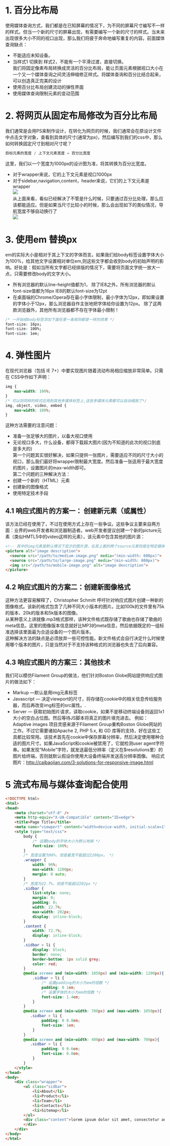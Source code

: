 # 1. 百分比布局
使用媒体查询方式，我们都是在已知屏幕的情况下，为不同的屏幕尺寸编写不一样的样式。但当一个新的尺寸的屏幕出现，有需要编写一个新的尺寸的样式。当未来出现很多大小不同的视口出现，那么我们将疲于奔命地编写重复的内容。前面媒体查询缺点：
- 不能适应未知设备。
- 当样式1 切换到 样式2，不能有一个平滑过渡，直接切换。<br>
我们将固定像素布局转换成灵活的百分比布局，能让页面元素根据视口大小在一个又一个媒体查询之间灵活伸缩修正样式。将媒体查询和百分比结合起来，可以创造真正完美的设计<br>
- 使用百分比布局创建流动的弹性界面
- 使用媒体查询限制元素的变动范围
# 2. 将网页从固定布局修改为百分比布局
我们通常是会用PS来制作设计，在转化为网页的时候，我们通常会在原设计文件中点击文字对象，查看到具体的尺寸(通常为px)，然后编写到我们的css中，那么如何转换固定尺寸到相对尺寸呢？
```javascript
目标元素的宽度 / 上下文元素宽度 = 百分比宽度
```
这里，我们以一个宽度为1000px的设计图为准，将其转换为百分比宽度。<br>
- 对于wrapper来说，它的上下文元素是视口1000px
- 对于sidebar,navigation,content，header来说，它们的上下文元素是wrapper<br>
![](../assets/4.png)<br>
从上面来看，看似已经解决了不管是什么时候，只要通过百分比处理，那么应该都能适应。但是如果当尺寸比较小的时候，那么会出现如下的类似情况，导航宽度不够自动换行了<br>
![](../assets/5.png)<br>

# 3. 使用em 替换px
em的实际大小是相对于其上下文的字体而言。如果我们给body标签设置字体大小为100%，给其他文字设置相对单位em,则这些文字都会收到body的初始声明的影响。好处是：假如当所有文字都已经排版的情况下，需要将页面文字统一放大一点，只需要修改body的文字大小。
- 所有浏览器的默认line-height值都为1， 除了IE8之外，所有浏览器的默认font-size值都为16px IE8的默认font-size为12pt
- 在桌面端的Chrome/Opera存在最小字体限制，最小字体为12px，即如果设置的字体小于12px，那么浏览器自作主张地把字体给你设置为12px。 除了这两款浏览器外，其他所有浏览器都不存在字体最小限制！
```css
/* 一开始给body标签添加下面任意一条规则都是一样的效果 */
font-size: 16px;
font-size: 100%;
font-size: 1em;
```
# 4. 弹性图片
在现代浏览器（包括 IE 7+）中要实现图片随着流动布局相应缩放非常简单。只需在 CSS中作如下声明：
```css
img {
    max-width: 100%;
}
/* 可以将同样的样式应用到其他多媒体标签上,这些多媒体元素都可以自动缩放了*/
img, object, video, embed {
    max-width: 100%;
}
```
这种方法需要的注意问题：
- 准备一张足够大的图片，以备大视口使用
- 无论视口多大，什么设备，都得下载超大图片(因为不知道的此次的视口到底是多大的)<br>
第一个问题其实很好解决，如果只提供一张图片，需要适应不同的尺寸大小的视口，那么我们最好将wrapper限制最大宽度。然后准备一张适用于最大宽度的图片，设置图片的max-width即可。<br>
第二个问题的三种解决方法：
- 创建一个新的（HTML）元素
- 创建新的图像格式
- 使用特定技术手段
## 4.1 响应式图片的方案一： 创建新元素（或属性）
该方法已经在使用了，不过在使用方式上存在一些争议。这些争议主要来自两方面：业界的web开发者和浏览器制造者。web开发者提议创建一个新的picture元素（类似HMTL5中的video这样的元素），该元素中包含其他的图片源：
```html
<!-- 其中的img元素是默认情况下显示的图片源，在其上面的两个source元素则是在特定媒体查询（media queries）条件下显示的图片 -->
<picture alt="image description">
  <source src="/path/to/medium-image.png" media="(min-width: 600px)">
  <source src="/path/to/large-image.png" media="(min-width: 800px)">
  <img src="/path/to/mobile-image.png" alt="image description">
</picture>
```
## 4.2 响应式图片的方案二：创建新图像格式
这种方法更容易解释了，Christopher Schmitt 呼吁针对响应式图片创建一种新的图像格式。该新的格式包含了几种不同大小版本的图片。比如100k的文件里有75k的版本、20k的版本和5k版本的图像。<br>
从某种意义上讲就像.mp3格式那样，该种文件格式既存储了歌曲也存储了歌曲的meta信息。这里的图像版本信息就好比MP3的meta信息，然后依据既定的一组标准选择该里面最为合适设备的一个图片版本。<br>
这种解决方法的缺点是必须放弃一些可控性能。新文件格式会自行决定什么时候使用哪个版本的图片，只是当然对于不支持该种格式的浏览器也失去了后向兼容。<br>

## 4.3 响应式图片的方案三：其他技术
我们可以模仿Filament Group的做法，他们针对Boston Globe网站提供响应式图片的做法如下：
- Markup —默认是用img元素标签
- Javascript — 决定viewport的尺寸，将存储在cookie中的相关信息传给服务器，而后再改变img标签的src属性。.
- Server — 获取初始图片请求，读取cookie，如果不是移动终端设备则返回1x1大小的空白占位图。然后等待JS脚本将真正的图片填充进去。
例如：
Adaptive images 项目灵感来源于Filament Group重构Boston Globe网站的工作。不过它需要诸如Apache 2, PHP 5.x, 和 GD 库等的支持，好在这些工具都比较常用。该技术首先在cookie中保存屏幕分辨率，然后决定使用哪种合适的图片尺寸。如果JavaScript和cookie被禁用了，它就检测user agent字符串。如果发现“Mobile”字符，就发送最低分辨率（定义在$resolutions里）的图片给终端，否则就默认假设你使用大设备终端并发送高分辨率图像。
响应式图片：http://caibaojian.com/3-solutions-for-responsive-image.html

# 5 流式布局与媒体查询配合使用
```html
<!DOCTYPE html>
<html>
<head>
    <meta charset="utf-8" />
    <meta http-equiv="X-UA-Compatible" content="IE=edge">
    <title>Page Title</title>
    <meta name="viewport" content="width=device-width, initial-scale=1">
    <style type="text/css">
		body {
            /* 设置body的字体大小为默认地销 */
			font-size: 100%;
		}
        /* 宽度设置为96%，但是最宽不能超过1200px。 */
		.wrapper {
			width: 96%;
			max-width: 1200px;
			margin: 0 auto;
		}
        /* 宽度为22.7%，但是不能超过202px */
        .sidbar {
            list-style: none;
            margin: 0;
            padding: 0;
			width: 22.7%;
            max-width: 202px;
			display: inline-block;
        }
		.content {
			width: 72.7%;
			display: inline-block;
		}
        .sidbar > li {
            display: block;
            border: none;
            border-bottom: 1px solid grey;
            color: red;
        }
        @media screen and (min-width: 1050px) and (min-width: 1200px){
            .sidbar > li {
                /* 设置padding的大小为em的倍数 */
				padding: 0 1em;
                /* 设置字体的大小为em的倍数 */
                font-size: 1.4em;
            }
        }
        @media screen and (min-width: 700px) and (max-width: 1050px){
           .sidbar > li {
				padding: 0 0.8em;
				font-size: 1em;
			}
        }
        @media screen and (min-width: 400px) and (max-width: 700px){
           .sidbar > li {
				padding: 0 0.6em;
				font-size: 0.8em;
			}
        }
    </style>
</head>
<body>
    <div class="wrapper">
        <ul class="sidbar">
            <li>About</li>
            <li>Product</li>
            <li>Team</li>
            <li>Contacts</li>
            <li>Sitemap</li>
        </ul>
        <div class="content">lorem ipsum dolor sit amet, consectetur adipisicing elit. A, esse, error ab natus facilis doloer sit ducimus unde maiores aperiam nam qu at ducimus placeat nisi maxilme perferedid df
        </div>
    </div>
</body>
</html>
```